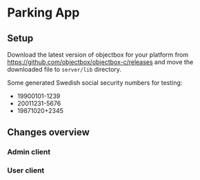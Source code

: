 # Parking App

## Setup

Download the latest version of objectbox for your platform from
https://github.com/objectbox/objectbox-c/releases and move the downloaded file to `server/lib`
directory.

Some generated Swedish social security numbers for testing:

- 19900101-1239
- 20011231-5676
- 19871020+2345

## Changes overview


### Admin client


### User client

